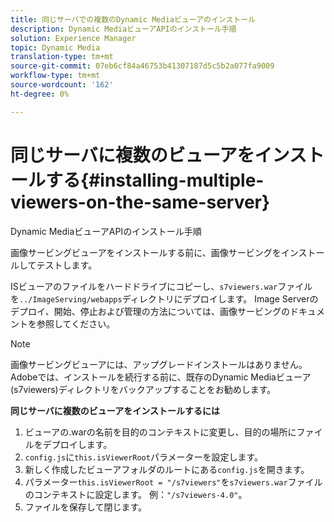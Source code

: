 ```yaml
---
title: 同じサーバでの複数のDynamic Mediaビューアのインストール
description: Dynamic MediaビューアAPIのインストール手順
solution: Experience Manager
topic: Dynamic Media
translation-type: tm+mt
source-git-commit: 07eb6cf84a46753b41307187d5c5b2a077fa9009
workflow-type: tm+mt
source-wordcount: '162'
ht-degree: 0%

---
```



# 同じサーバに複数のビューアをインストールする{#installing-multiple-viewers-on-the-same-server}

<!-- Updated January 13, 2021 from https://wiki.corp.adobe.com/pages/viewpage.action?spaceKey=scene7qa&title=s7Viewers%2C+S7SDK%2C+S7OnDemand+Release+Notes - Contact is Sasha -->

Dynamic MediaビューアAPIのインストール手順

画像サービングビューアをインストールする前に、画像サービングをインストールしてテストします。

ISビューアのファイルをハードドライブにコピーし、`s7viewers.war`ファイルを`../ImageServing/webapps`ディレクトリにデプロイします。 Image Serverのデプロイ、開始、停止および管理の方法については、画像サービングのドキュメントを参照してください。

>[!NOTE]
>
>画像サービングビューアには、アップグレードインストールはありません。 Adobeでは、インストールを続行する前に、既存のDynamic Mediaビューア(s7viewers)ディレクトリをバックアップすることをお勧めします。

**同じサーバに複数のビューアをインストールするには**

1. ビューアの.warの名前を目的のコンテキストに変更し、目的の場所にファイルをデプロイします。
1. `config.js`に`this.isViewerRoot`パラメーターを設定します。
1. 新しく作成したビューアフォルダのルートにある`config.js`を開きます。
1. パラメーター`this.isViewerRoot = "/s7viewers"`を`s7viewers.war`ファイルのコンテキストに設定します。 例：`"/s7viewers-4.0"`。
1. ファイルを保存して閉じます。
